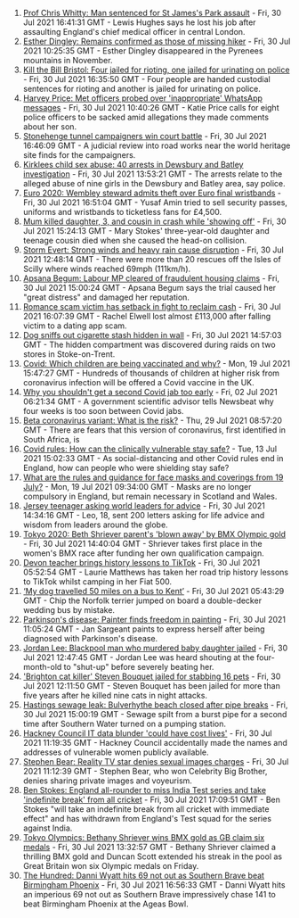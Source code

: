1. [Prof Chris Whitty: Man sentenced for St James's Park assault](https://www.bbc.co.uk/news/uk-england-58031419) - Fri, 30 Jul 2021 16:41:31 GMT - Lewis Hughes says he lost his job after assaulting England's chief medical officer in central London.
2. [Esther Dingley: Remains confirmed as those of missing hiker](https://www.bbc.co.uk/news/uk-england-tyne-58022860) - Fri, 30 Jul 2021 10:25:35 GMT - Esther Dingley disappeared in the Pyrenees mountains in November.
3. [Kill the Bill Bristol: Four jailed for rioting, one jailed for urinating on police](https://www.bbc.co.uk/news/uk-england-bristol-58024985) - Fri, 30 Jul 2021 16:35:50 GMT - Four people are handed custodial sentences for rioting and another is jailed for urinating on police.
4. [Harvey Price: Met officers probed over 'inappropriate' WhatsApp messages](https://www.bbc.co.uk/news/uk-england-london-58009788) - Fri, 30 Jul 2021 10:40:26 GMT - Katie Price calls for eight police officers to be sacked amid allegations they made comments about her son.
5. [Stonehenge tunnel campaigners win court battle](https://www.bbc.co.uk/news/uk-england-wiltshire-58024139) - Fri, 30 Jul 2021 16:46:09 GMT - A judicial review into road works near the world heritage site finds for the campaigners.
6. [Kirklees child sex abuse: 40 arrests in Dewsbury and Batley investigation](https://www.bbc.co.uk/news/uk-england-leeds-58030849) - Fri, 30 Jul 2021 13:53:21 GMT - The arrests relate to the alleged abuse of nine girls in the Dewsbury and Batley area, say police.
7. [Euro 2020: Wembley steward admits theft over Euro final wristbands](https://www.bbc.co.uk/news/uk-england-london-58031483) - Fri, 30 Jul 2021 16:51:04 GMT - Yusaf Amin tried to sell security passes, uniforms and wristbands to ticketless fans for £4,500.
8. [Mum killed daughter, 3, and cousin in crash while 'showing off'](https://www.bbc.co.uk/news/uk-england-tyne-58030205) - Fri, 30 Jul 2021 15:24:13 GMT - Mary Stokes' three-year-old daughter and teenage cousin died when she caused the head-on collision.
9. [Storm Evert: Strong winds and heavy rain cause disruption](https://www.bbc.co.uk/news/uk-england-cornwall-58022839) - Fri, 30 Jul 2021 12:48:14 GMT - There were more than 20 rescues off the Isles of Scilly where winds reached 69mph (111km/h).
10. [Apsana Begum: Labour MP cleared of fraudulent housing claims](https://www.bbc.co.uk/news/uk-england-london-58024457) - Fri, 30 Jul 2021 15:00:24 GMT - Apsana Begum says the trial caused her "great distress" and damaged her reputation.
11. [Romance scam victim has setback in fight to reclaim cash](https://www.bbc.co.uk/news/uk-england-birmingham-58025902) - Fri, 30 Jul 2021 16:07:39 GMT - Rachel Elwell lost almost £113,000 after falling victim to a dating app scam.
12. [Dog sniffs out cigarette stash hidden in wall](https://www.bbc.co.uk/news/uk-england-stoke-staffordshire-58029193) - Fri, 30 Jul 2021 14:57:03 GMT - The hidden compartment was discovered during raids on two stores in Stoke-on-Trent.
13. [Covid: Which children are being vaccinated and why?](https://www.bbc.co.uk/news/health-57888429) - Mon, 19 Jul 2021 15:47:27 GMT - Hundreds of thousands of children at higher risk from coronavirus infection will be offered a Covid vaccine in the UK.
14. [Why you shouldn't get a second Covid jab too early](https://www.bbc.co.uk/news/newsbeat-57682233) - Fri, 02 Jul 2021 06:21:34 GMT - A government scientific advisor tells Newsbeat why four weeks is too soon between Covid jabs.
15. [Beta coronavirus variant: What is the risk?](https://www.bbc.co.uk/news/health-55534727) - Thu, 29 Jul 2021 08:57:20 GMT - There are fears that this version of coronavirus, first identified in South Africa, is
16. [Covid rules: How can the clinically vulnerable stay safe?](https://www.bbc.co.uk/news/health-51997151) - Tue, 13 Jul 2021 15:02:33 GMT - As social-distancing and other Covid rules end in England, how can people who were shielding stay safe?
17. [What are the rules and guidance for face masks and coverings from 19 July?](https://www.bbc.co.uk/news/health-51205344) - Mon, 19 Jul 2021 09:34:00 GMT - Masks are no longer compulsory in England, but remain necessary in Scotland and Wales.
18. [Jersey teenager asking world leaders for advice](https://www.bbc.co.uk/news/world-europe-jersey-58031202) - Fri, 30 Jul 2021 14:34:16 GMT - Leo, 18, sent 200 letters asking for life advice and wisdom from leaders around the globe.
19. [Tokyo 2020: Beth Shriever parent's 'blown away' by BMX Olympic gold](https://www.bbc.co.uk/news/uk-england-essex-58031486) - Fri, 30 Jul 2021 14:40:04 GMT - Shriever takes first place in the women's BMX race after funding her own qualification campaign.
20. [Devon teacher brings history lessons to TikTok](https://www.bbc.co.uk/news/uk-england-devon-58015327) - Fri, 30 Jul 2021 05:52:54 GMT - Laurie Matthews has taken her road trip history lessons to TikTok whilst camping in her Fiat 500.
21. [‘My dog travelled 50 miles on a bus to Kent’](https://www.bbc.co.uk/news/uk-england-london-58013312) - Fri, 30 Jul 2021 05:43:29 GMT - Chip the Norfolk terrier jumped on board a double-decker wedding bus by mistake.
22. [Parkinson's disease: Painter finds freedom in painting](https://www.bbc.co.uk/news/uk-england-leeds-58027808) - Fri, 30 Jul 2021 11:05:24 GMT - Jan Sargeant paints to express herself after being diagnosed with Parkinson's disease.
23. [Jordan Lee: Blackpool man who murdered baby daughter jailed](https://www.bbc.co.uk/news/uk-england-lancashire-58028070) - Fri, 30 Jul 2021 12:47:45 GMT - Jordan Lee was heard shouting at the four-month-old to "shut-up" before severely beating her.
24. ['Brighton cat killer' Steven Bouquet jailed for stabbing 16 pets](https://www.bbc.co.uk/news/uk-england-sussex-58017099) - Fri, 30 Jul 2021 12:11:50 GMT - Steven Bouquet has been jailed for more than five years after he killed nine cats in night attacks.
25. [Hastings sewage leak: Bulverhythe beach closed after pipe breaks](https://www.bbc.co.uk/news/uk-england-sussex-58023211) - Fri, 30 Jul 2021 15:00:19 GMT - Sewage spilt from a burst pipe for a second time after Southern Water turned on a pumping station.
26. [Hackney Council IT data blunder 'could have cost lives'](https://www.bbc.co.uk/news/uk-england-london-58009789) - Fri, 30 Jul 2021 11:19:35 GMT - Hackney Council accidentally made the names and addresses of vulnerable women publicly available.
27. [Stephen Bear: Reality TV star denies sexual images charges](https://www.bbc.co.uk/news/uk-england-essex-58025231) - Fri, 30 Jul 2021 11:12:39 GMT - Stephen Bear, who won Celebrity Big Brother, denies sharing private images and voyeurism.
28. [Ben Stokes: England all-rounder to miss India Test series and take 'indefinite break' from all cricket](https://www.bbc.co.uk/sport/cricket/58033393) - Fri, 30 Jul 2021 17:09:51 GMT - Ben Stokes "will take an indefinite break from all cricket with immediate effect" and has withdrawn from England's Test squad for the series against India.
29. [Tokyo Olympics: Bethany Shriever wins BMX gold as GB claim six medals](https://www.bbc.co.uk/sport/olympics/58022228) - Fri, 30 Jul 2021 13:32:57 GMT - Bethany Shriever claimed a thrilling BMX gold and Duncan Scott extended his streak in the pool as Great Britain won six Olympic medals on Friday.
30. [The Hundred: Danni Wyatt hits 69 not out as Southern Brave beat Birmingham Phoenix](https://www.bbc.co.uk/sport/cricket/58029633) - Fri, 30 Jul 2021 16:56:33 GMT - Danni Wyatt hits an imperious 69 not out as Southern Brave impressively chase 141 to beat Birmingham Phoenix at the Ageas Bowl.
